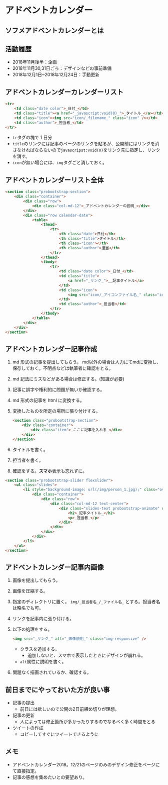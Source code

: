 # アドベントカレンダー

## ソフメアドベントカレンダーとは


## 活動履歴
- 2018年11月後半：企画
- 2018年11月30,31日ごろ：デザインなどの事前準備
- 2018年12月1日~2018年12月24日：手動更新

## アドベントカレンダーカレンダーリスト

```html
<tr>
    <td class="date color">_日付_</td>
    <td class="title"><a href="_javascript:void(0)_">_タイトル_</a></td>
    <td class="icon"><img src="icon/_filename_" class="icon" /></td>
    <td class="author">_担当者_</td>
</tr>
```

-   `tr`タグの塊で 1 日分
-   `title`のリンクには記事のページのリンクを貼るが、公開前にはリンクを消さなければならないので`javascripst:void(0)`をリンク先に指定し、リンクを消す。
-   `icon`が無い場合には、`img`タグごと消しておく。

## アドベントカレンダーリスト全体

```html
<section class="probootstrap-section">
    <div class="container">
        <div class="row">
            <div class="col-md-12">_アドベントカレンダーの説明_</div>
        </div>
        <div class="row calendar-date">
            <table>
                <thead>
                    <tr>
                        <th class="date">日付</th>
                        <th class="title">タイトル</th>
                        <th class="icon"></th>
                        <th class="author">担当</th>
                    </tr>
                </thead>
                <tbody>
                    <tr>
                        <td class="date color">_日付_</td>
                        <td class="title">
                            <a href="_リンク_">__記事タイトル</a>
                        </td>
                        <td class="icon">
                            <img src="icon/_アイコンファイル名_" class="icon" />
                        </td>
                        <td class="author">_担当者</td>
                    </tr>
                </tbody>
            </table>
        </div>
    </div>
</section>
```

## アドベントカレンダー記事作成

1. md 形式の記事を提出してもらう。
    md以外の場合は人力にてmdに変換し、保存しておく。不明点などは執筆者に確認をとる。
1. md 記法にミスなどがある場合は修正する。(知識が必要)
1. 記事に誤字や権利的に問題が無いか確認する。
1. md 形式の記事を html に変換する。
1. 変換したものを所定の場所に張り付けする。

    ```html
    <section class="probootstrap-section">
        <div class="container">
            <div class="item">_ここに記事を入れる_</div>
        </div>
    </section>
    ```

1. タイトルを書く。
1. 担当者を書く。
1. 確認をする。**スマホ**表示も忘れずに。

```html
<section class="probootstrap-slider flexslider">
    <ul class="slides">
        <li style="background-image: url(/img/person_1.jpg);" class="overlay2">
            <div class="container">
                <div class="row">
                    <div class="col-md-12 text-center">
                        <div class="slides-text probootstrap-animate" data-animate-effect="fadeIn">
                            <h2>_記事タイトル_</h2>
                            <p>_担当者_</p>
                        </div>
                    </div>
                </div>
            </div>
        </li>
    </ul>
</section>
```

## アドベントカレンダー記事内画像

1. 画像を提出してもらう。
1. 画像を圧縮する。
1. 指定のディレクトリに置く。
   `img/_担当者名_/_ファイル名_`
   とする。担当者名は略名でも可。
1. リンクを記事内に張り付ける。
1. 以下の処理をする。

    ```html
    <img src="_リンク_" alt="_画像説明_" class="img-responsive" />
    ```

    - クラスを追加する。
        - 追加しないと、スマホで表示したときにデザインが崩れる。
    - `alt`属性に説明を書く。

1. 問題なく描画されているか、確認する。

## 前日までにやっておいた方が良い事
- 記事の提出
    - 前日には欲しいので公開の2日前締め切りが理想。
- 記事の更新
    - 人によっては修正箇所が多かったりするのでなるべく多く時間をとる
- ツイートの作成
    - コピーしてすぐにツイートできるように

## メモ
- アドベントカレンダー2018。12/21のページのみのデザイン修正をページにて直接指定。
- 記事の感想を集めたいとの要望あり。